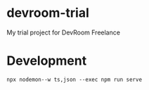 # devroom-trial
My trial project for DevRoom Freelance
# Development
```npx nodemon--w ts,json --exec npm run serve```
